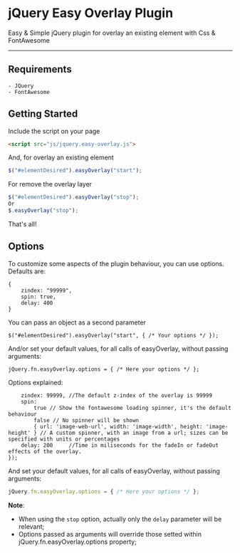 jQuery Easy Overlay Plugin
=====================

Easy & Simple jQuery plugin for overlay an existing element with Css & FontAwesome

----------

Requirements
---------
	- JQuery
	- FontAwesome

Getting Started
---------

Include the script on your page

```html
<script src="js/jquery.easy-overlay.js">
```

And, for overlay an existing element
```javascript
$("#elementDesired").easyOverlay("start");
```

For remove the overlay layer
```javascript
$("#elementDesired").easyOverlay("stop");
Or
$.easyOverlay("stop");
```

That's all!

Options
---------

To customize some aspects of the plugin behaviour, you can use options. Defaults are:
```
{
	zindex: "99999",
	spin: true,
	delay: 400
}
```

You can pass an object as a second parameter
```
$("#elementDesired").easyOverlay("start", { /* Your options */ });
```

And/or set your default values, for all calls of easyOverlay, without passing arguments:
```
jQuery.fn.easyOverlay.options = { /* Here your options */ };
```

Options explained:
```
    zindex: 99999, //The default z-index of the overlay is 99999
    spin:
        true // Show the fontawesome loading spinner, it's the default behaviour
        false // No spinner will be shown
        { url: 'image-web-url', width: 'image-width', height: 'image-height' } // A custom spinner, with an image from a url; sizes can be specified with units or percentages
    delay: 200     //Time in miliseconds for the fadeIn or fadeOut effects of the overlay.
});
```

And set your default values, for all calls of easyOverlay, without passing arguments:
```javascript
jQuery.fn.easyOverlay.options = { /* Here your options */ };
```

**Note**:
  * When using the `stop` option, actually only the `delay` parameter will be relevant;
  * Options passed as arguments will override those setted within jQuery.fn.easyOverlay.options property;

